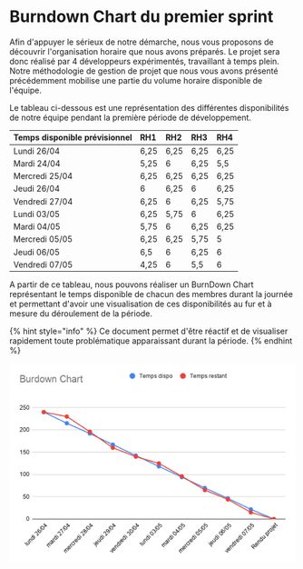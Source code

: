 # Burndown Chart du premier sprint

Afin d'appuyer le sérieux de notre démarche, nous vous proposons de découvrir l'organisation horaire que nous avons préparés. Le projet sera donc réalisé par 4 développeurs expérimentés, travaillant à temps plein. Notre méthodologie de gestion de projet que nous vous avons présenté précédemment mobilise une partie du volume horaire disponible de l'équipe.

Le tableau ci-dessous est une représentation des différentes disponibilités de notre équipe pendant la première période de développement.

| Temps disponible prévisionnel | RH1 | RH2 | RH3 | RH4 |
| :--- | :--- | :--- | :--- | :--- |
| Lundi 26/04 | 6,25 | 6,25 | 6,25 | 6,25 |
| Mardi 24/04 | 5,25 | 6 | 6,25 | 5,5 |
| Mercredi 25/04 | 6,25 | 6,25 | 6,25 | 6,25 |
| Jeudi 26/04 | 6 | 6,25 | 6 | 6,25 |
| Vendredi 27/04 | 6,25 | 6 | 6,25 | 5,75 |
| Lundi 03/05 | 6,25 | 5,75 | 6 | 6,25 |
| Mardi 04/05 | 5,75 | 6 | 6,25 | 6,25 |
| Mercredi 05/05 | 6,25 | 6,25 | 5,75 | 5 |
| Jeudi 06/05 | 6,5 | 6 | 6,25 | 6 |
| Vendredi 07/05 | 4,25 | 6 | 5,5 | 6 |

A partir de ce tableau, nous pouvons réaliser un BurnDown Chart représentant le temps disponible de chacun des membres durant la journée et permettant d'avoir une visualisation de ces disponibilités au fur et à mesure du déroulement de la période.

{% hint style="info" %}
Ce document permet d'être réactif et de visualiser rapidement toute problématique apparaissant durant la période.
{% endhint %}

![La courbe bleu repr&#xE9;sente le temps disponible de l&apos;&#xE9;quipe. La courbe rouge repr&#xE9;sente le temps qu&apos;il nous reste \(en + ou en -\) reste](../.gitbook/assets/burdown-chart.png)





